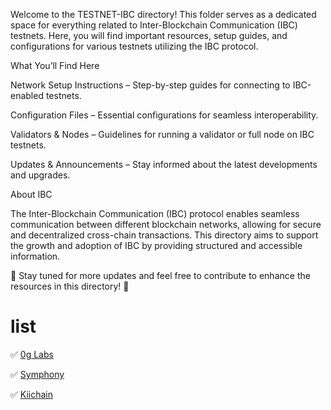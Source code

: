 Welcome to the TESTNET-IBC directory! This folder serves as a dedicated space for everything related to Inter-Blockchain Communication (IBC) testnets. Here, you will find important resources, setup guides, and configurations for various testnets utilizing the IBC protocol.

What You’ll Find Here

Network Setup Instructions – Step-by-step guides for connecting to IBC-enabled testnets.

Configuration Files – Essential configurations for seamless interoperability.

Validators & Nodes – Guidelines for running a validator or full node on IBC testnets.

Updates & Announcements – Stay informed about the latest developments and upgrades.


About IBC

The Inter-Blockchain Communication (IBC) protocol enables seamless communication between different blockchain networks, allowing for secure and decentralized cross-chain transactions. This directory aims to support the growth and adoption of IBC by providing structured and accessible information.

📌 Stay tuned for more updates and feel free to contribute to enhance the resources in this directory! 🚀


# list 

✅ [0g Labs](https://github.com/OneNov0209/testnet-ibc/tree/main/Ogchain)

✅ [Symphony](https://github.com/OneNov0209/testnet-ibc/tree/main/Symphony)

✅ [Kiichain](https://github.com/OneNov0209/testnet-ibc/tree/main/Kiichain)
